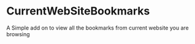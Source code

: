 # CurrentWebSiteBookmarks
A Simple add on to view all the bookmarks from current website you are browsing
